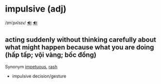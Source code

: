 # impulsive (adj)

/ɪmˈpʌlsɪv/ [🔊](https://www.oxfordlearnersdictionaries.com/media/english/uk_pron/i/imp/impul/impulsive__gb_1.mp3) [🔊](https://www.oxfordlearnersdictionaries.com/media/english/us_pron/i/imp/impul/impulsive__us_1.mp3)

## acting suddenly without thinking carefully about what might happen because what you are doing (hấp tấp; vội vàng; bốc đồng)

Synonym [impetuous](), [rash]()

- impulsive decision/gesture